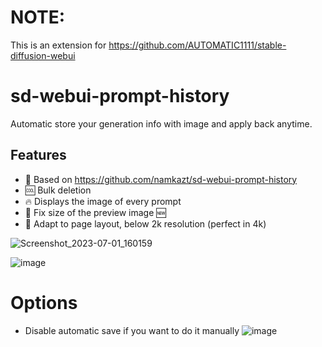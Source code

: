 # NOTE:
This is an extension for https://github.com/AUTOMATIC1111/stable-diffusion-webui

# sd-webui-prompt-history
Automatic store your generation info with image and apply back anytime.

## Features
- 🌟 Based on https://github.com/namkazt/sd-webui-prompt-history
- 🆒 Bulk deletion
- 🔥 Displays the image of every prompt
- 💖 Fix size of the preview image 🆕
- 🛶 Adapt to page layout, below 2k resolution (perfect in 4k)

![Screenshot_2023-07-01_160159](https://github.com/12343954/sd-webui-prompt-history/assets/1804003/9823ff17-8487-4020-a6b9-9aaade8ff8ec)

![image](https://github.com/namkazt/sd-webui-prompt-history/assets/6035916/6ae9f707-ae9c-4d8e-9b42-2968e26de549)

# Options
- Disable automatic save if you want to do it manually
![image](https://github.com/namkazt/sd-webui-prompt-history/assets/6035916/0f9fd70f-16c9-4581-a3d1-c0b90afcc274)

